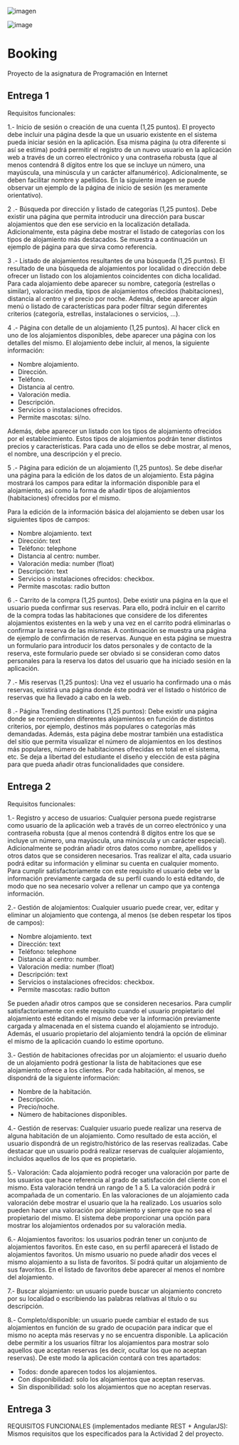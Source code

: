 ![imagen](https://github.com/Null-Cat0/Xmonad_Dotfiles/assets/91385511/d9e85853-ae4e-43ab-bb15-1c0a01f8ce89)

![image](https://github.com/Null-Cat0/Booking/assets/91385511/6e119caa-5fe6-4f64-9138-a35727d31a0b)


# Booking
Proyecto de la asignatura de Programación en Internet
## Entrega 1

Requisitos funcionales:

1.- Inicio de sesión o creación de una cuenta (1,25 puntos). El proyecto debe incluir una
página desde la que un usuario existente en el sistema pueda iniciar sesión en la aplicación.
Esa misma página (u otra diferente si así se estima) podrá permitir el registro de un nuevo
usuario en la aplicación web a través de un correo electrónico y una contraseña robusta (que
al menos contendrá 8 dígitos entre los que se incluye un número, una mayúscula, una
minúscula y un carácter alfanumérico). Adicionalmente, se deben facilitar nombre y apellidos.
En la siguiente imagen se puede observar un ejemplo de la página de inicio de sesión (es
meramente orientativo).

2 .- Búsqueda por dirección y listado de categorías (1,25 puntos). Debe existir una página
que permita introducir una dirección para buscar alojamientos que den ese servicio en la
localización detallada. Adicionalmente, esta página debe mostrar el listado de categorías con
los tipos de alojamiento más destacados. Se muestra a continuación un ejemplo de página
para que sirva como referencia.

3 .- Listado de alojamientos resultantes de una búsqueda (1,25 puntos). El resultado de
una búsqueda de alojamientos por localidad o dirección debe ofrecer un listado con los
alojamientos coincidentes con dicha localidad. Para cada alojamiento debe aparecer su
nombre, categoría (estrellas o similar), valoración media, tipos de alojamientos ofrecidos
(habitaciones), distancia al centro y el precio por noche. Además, debe aparecer algún menú
o listado de características para poder filtrar según diferentes criterios (categoría, estrellas,
instalaciones o servicios, ...).


4 .- Página con detalle de un alojamiento (1,25 puntos). Al hacer click en uno de los
alojamientos disponibles, debe aparecer una página con los detalles del mismo. El
alojamiento debe incluir, al menos, la siguiente información:

- Nombre alojamiento.
- Dirección.
- Teléfono.
- Distancia al centro.
- Valoración media.
- Descripción.
- Servicios o instalaciones ofrecidos.
- Permite mascotas: sí/no.

Además, debe aparecer un listado con los tipos de alojamiento ofrecidos por el
establecimiento. Estos tipos de alojamientos podrán tener distintos precios y características.
Para cada uno de ellos se debe mostrar, al menos, el nombre, una descripción y el precio.

5 .- Página para edición de un alojamiento (1,25 puntos). Se debe diseñar una página para
la edición de los datos de un alojamiento. Esta página mostrará los campos para editar la
información disponible para el alojamiento, así como la forma de añadir tipos de alojamientos
(habitaciones) ofrecidos por el mismo.

Para la edición de la información básica del alojamiento se deben usar los siguientes tipos de
campos:
- Nombre alojamiento. text
- Dirección: text
- Teléfono: telephone
- Distancia al centro: number.
- Valoración media: number (float)
- Descripción: text
- Servicios o instalaciones ofrecidos: checkbox.
- Permite mascotas: radio button

6 .- Carrito de la compra (1,25 puntos). Debe existir una página en la que el usuario pueda
confirmar sus reservas. Para ello, podrá incluir en el carrito de la compra todas las
habitaciones que considere de los diferentes alojamientos existentes en la web y una vez en
el carrito podrá eliminarlas o confirmar la reserva de las mismas. A continuación se muestra
una página de ejemplo de confirmación de reservas. Aunque en esta página se muestra un
formulario para introducir los datos personales y de contacto de la reserva, este formulario
puede ser obviado si se consideran como datos personales para la reserva los datos del
usuario que ha iniciado sesión en la aplicación.

7 .- Mis reservas (1,25 puntos): Una vez el usuario ha confirmado una o más reservas,
existirá una página donde éste podrá ver el listado o histórico de reservas que ha llevado a
cabo en la web.

8 .- Página Trending destinations (1,25 puntos): Debe existir una página donde se
recomienden diferentes alojamientos en función de distintos criterios, por ejemplo, destinos
más populares o categorías más demandadas. Además, esta página debe mostrar también
una estadística del sitio que permita visualizar el número de alojamientos en los destinos más
populares, número de habitaciones ofrecidas en total en el sistema, etc. Se deja a libertad del
estudiante el diseño y elección de esta página para que pueda añadir otras funcionalidades
que considere.

## Entrega 2

Requisitos funcionales:

1.- Registro y acceso de usuarios: Cualquier persona puede registrarse como usuario
de la aplicación web a través de un correo electrónico y una contraseña robusta (que
al menos contendrá 8 dígitos entre los que se incluye un número, una mayúscula, una
minúscula y un carácter especial). Adicionalmente se podrán añadir otros datos como
nombre, apellidos y otros datos que se consideren necesarios. Tras realizar el alta,
cada usuario podrá editar su información y eliminar su cuenta en cualquier momento.
Para cumplir satisfactoriamente con este requisito el usuario debe ver la información
previamente cargada de su perfil cuando lo está editando, de modo que no sea
necesario volver a rellenar un campo que ya contenga información.

2.- Gestión de alojamientos: Cualquier usuario puede crear, ver, editar y eliminar un
alojamiento que contenga, al menos (se deben respetar los tipos de campos):

- Nombre alojamiento. text
- Dirección: text
- Teléfono: telephone
- Distancia al centro: number.
- Valoración media: number (float)
- Descripción: text
- Servicios o instalaciones ofrecidos: checkbox.
- Permite mascotas: radio button

Se pueden añadir otros campos que se consideren necesarios.
Para cumplir satisfactoriamente con este requisito cuando el usuario propietario del
alojamiento esté editando el mismo debe ver la información previamente
cargada y almacenada en el sistema cuando el alojamiento se introdujo. Además, el 
usuario propietario del alojamiento tendrá la opción de eliminar el mismo de la
aplicación cuando lo estime oportuno.


3.- Gestión de habitaciones ofrecidas por un alojamiento: el usuario dueño de un
alojamiento podrá gestionar la lista de habitaciones que ese alojamiento ofrece a los
clientes. Por cada habitación, al menos, se dispondrá de la siguiente información:
- Nombre de la habitación.
- Descripción.
- Precio/noche.
- Número de habitaciones disponibles.

4.- Gestión de reservas: Cualquier usuario puede realizar una reserva de alguna
habitación de un alojamiento. Como resultado de esta acción, el usuario dispondrá de
un registro/histórico de las reservas realizadas. Cabe destacar que un usuario podrá
realizar reservas de cualquier alojamiento, incluidos aquellos de los que es propietario.

5.- Valoración: Cada alojamiento podrá recoger una valoración por parte de los usuarios
que hace referencia al grado de satisfacción del cliente con el mismo. Esta valoración
tendrá un rango de 1 a 5. La valoración podrá ir acompañada de un comentario. En
las valoraciones de un alojamiento cada valoración debe mostrar el usuario que la ha
realizado. Los usuarios solo pueden hacer una valoración por alojamiento y siempre
que no sea el propietario del mismo. El sistema debe proporcionar una opción para
mostrar los alojamientos ordenados por su valoración media.

6.- Alojamientos favoritos: los usuarios podrán tener un conjunto de alojamientos
favoritos. En este caso, en su perfil aparecerá el listado de alojamientos favoritos. Un
mismo usuario no puede añadir dos veces el mismo alojamiento a su lista de favoritos.
Sí podrá quitar un alojamiento de sus favoritos. En el listado de favoritos debe
aparecer al menos el nombre del alojamiento.

7.- Buscar alojamiento: un usuario puede buscar un alojamiento concreto por su
localidad o escribiendo las palabras relativas al título o su descripción.


8.- Completo/disponible: un usuario puede cambiar el estado de sus alojamientos en
función de su grado de ocupación para indicar que el mismo no acepta más reservas
y no se encuentra disponible. La aplicación debe permitir a los usuarios filtrar los
alojamientos para mostrar solo aquellos que aceptan reservas (es decir, ocultar los
que no aceptan reservas). De este modo la aplicación contará con tres apartados:
- Todos: donde aparecen todos los alojamientos.
- Con disponibilidad: solo los alojamientos que aceptan reservas.
- Sin disponibilidad: solo los alojamientos que no aceptan reservas.


## Entrega 3

REQUISITOS FUNCIONALES (implementados mediante REST + AngularJS):
Mismos requisitos que los especificados para la Actividad 2 del proyecto.














